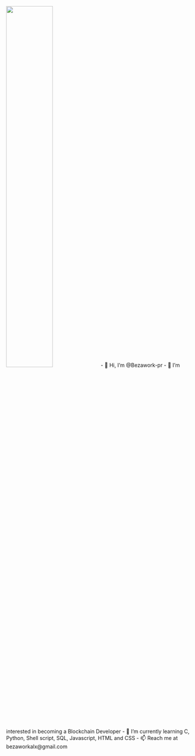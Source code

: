 <img src="https://user-images.githubusercontent.com/107026397/209769705-1926471c-b854-4d9b-bde2-8fb4b9ac3c3e.png" height = 50% width=50%>
- 👋 Hi, I’m @Bezawork-pr
- 👀 I’m interested in becoming a Blockchain Developer
- 🌱 I’m currently learning C, Python, Shell script, SQL, Javascript, HTML and CSS
- 📫 Reach me at bezaworkalx@gmail.com

<!---
Bezawork-pr/Bezawork-pr is a ✨ special ✨ repository because its `README.md` (this file) appears on your GitHub profile.
You can click the Preview link to take a look at your changes.
--->
